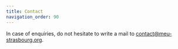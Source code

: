 ```yaml
---
title: Contact
navigation_order: 90
---
```


In case of enquiries, do not hesitate to write a mail to
[contact@meu-strasbourg.org](mailto:contact@meu-strasbourg.org).